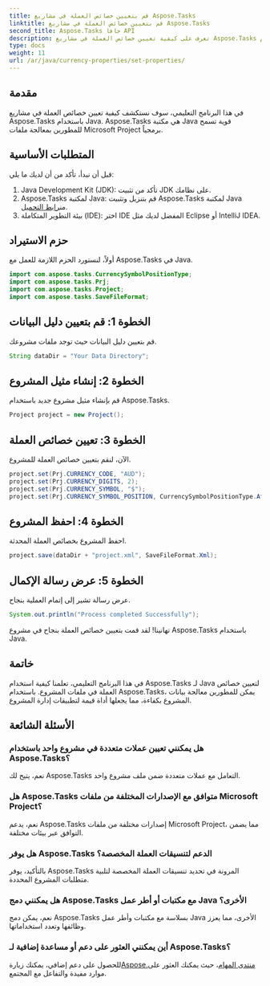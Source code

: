 ```yaml
---
title: قم بتعيين خصائص العملة في مشاريع Aspose.Tasks
linktitle: قم بتعيين خصائص العملة في مشاريع Aspose.Tasks
second_title: Aspose.Tasks جافا API
description: تعرف على كيفية تعيين خصائص العملة في مشاريع Aspose.Tasks باستخدام Java. التعامل مع ملفات Microsoft Project دون عناء.
type: docs
weight: 11
url: /ar/java/currency-properties/set-properties/
---
```

## مقدمة
في هذا البرنامج التعليمي، سوف نستكشف كيفية تعيين خصائص العملة في مشاريع Aspose.Tasks باستخدام Java. Aspose.Tasks هي مكتبة Java قوية تسمح للمطورين بمعالجة ملفات Microsoft Project برمجياً.
## المتطلبات الأساسية
قبل أن نبدأ، تأكد من أن لديك ما يلي:
1. Java Development Kit (JDK): تأكد من تثبيت JDK على نظامك.
2.  Aspose.Tasks لمكتبة Java: قم بتنزيل وتثبيت Aspose.Tasks لمكتبة Java من[رابط التحميل](https://releases.aspose.com/tasks/java/).
3. بيئة التطوير المتكاملة (IDE): اختر IDE المفضل لديك مثل Eclipse أو IntelliJ IDEA.
## حزم الاستيراد
أولاً، لنستورد الحزم اللازمة للعمل مع Aspose.Tasks في Java.
```java
import com.aspose.tasks.CurrencySymbolPositionType;
import com.aspose.tasks.Prj;
import com.aspose.tasks.Project;
import com.aspose.tasks.SaveFileFormat;
```
## الخطوة 1: قم بتعيين دليل البيانات
قم بتعيين دليل البيانات حيث توجد ملفات مشروعك.
```java
String dataDir = "Your Data Directory";
```
## الخطوة 2: إنشاء مثيل المشروع
قم بإنشاء مثيل مشروع جديد باستخدام Aspose.Tasks.
```java
Project project = new Project();
```
## الخطوة 3: تعيين خصائص العملة
الآن، لنقم بتعيين خصائص العملة للمشروع.
```java
project.set(Prj.CURRENCY_CODE, "AUD");
project.set(Prj.CURRENCY_DIGITS, 2);
project.set(Prj.CURRENCY_SYMBOL, "$");
project.set(Prj.CURRENCY_SYMBOL_POSITION, CurrencySymbolPositionType.After);
```
## الخطوة 4: احفظ المشروع
احفظ المشروع بخصائص العملة المحدثة.
```java
project.save(dataDir + "project.xml", SaveFileFormat.Xml);
```
## الخطوة 5: عرض رسالة الإكمال
عرض رسالة تشير إلى إتمام العملية بنجاح.
```java
System.out.println("Process completed Successfully");
```
تهانينا! لقد قمت بتعيين خصائص العملة بنجاح في مشروع Aspose.Tasks باستخدام Java.
## خاتمة
في هذا البرنامج التعليمي، تعلمنا كيفية استخدام Aspose.Tasks لـ Java لتعيين خصائص العملة في ملفات المشروع. باستخدام Aspose.Tasks، يمكن للمطورين معالجة بيانات المشروع بكفاءة، مما يجعلها أداة قيمة لتطبيقات إدارة المشروع.
## الأسئلة الشائعة
### هل يمكنني تعيين عملات متعددة في مشروع واحد باستخدام Aspose.Tasks؟
نعم، يتيح لك Aspose.Tasks التعامل مع عملات متعددة ضمن ملف مشروع واحد.
### هل Aspose.Tasks متوافق مع الإصدارات المختلفة من ملفات Microsoft Project؟
نعم، يدعم Aspose.Tasks إصدارات مختلفة من ملفات Microsoft Project، مما يضمن التوافق عبر بيئات مختلفة.
### هل يوفر Aspose.Tasks الدعم لتنسيقات العملة المخصصة؟
بالتأكيد، يوفر Aspose.Tasks المرونة في تحديد تنسيقات العملة المخصصة لتلبية متطلبات المشروع المحددة.
### هل يمكنني دمج Aspose.Tasks مع مكتبات أو أطر عمل Java الأخرى؟
نعم، يمكن دمج Aspose.Tasks بسلاسة مع مكتبات وأطر عمل Java الأخرى، مما يعزز وظائفها وتعدد استخداماتها.
### أين يمكنني العثور على دعم أو مساعدة إضافية لـ Aspose.Tasks؟
 للحصول على دعم إضافي، يمكنك زيارة[Aspose.منتدى المهام](https://forum.aspose.com/c/tasks/15)، حيث يمكنك العثور على موارد مفيدة والتفاعل مع المجتمع.